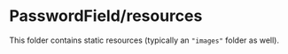 # PasswordField/resources

This folder contains static resources (typically an `"images"` folder as well).
